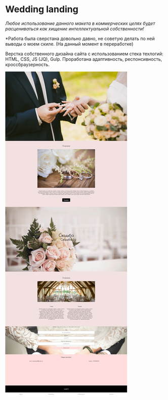 # Wedding landing

<i>Любое использование данного макета в коммерческих целях будет расцениваться как хищение интеллектуальной собственности!</i>

*Работа была сверстана довольно давно, не советую делать по ней выводы о моем скиле. (На данный момент в переработке)

Верстка собственного дизайна сайта с использованием стека техлогий: HTML, CSS, JS (JQ), Gulp. Проработана адаптивность, респонсивность, кроссбраузерность.



![alt text](https://github.com/AlexJustFly/Wedding-site-model/blob/master/wedding_full.jpg)
